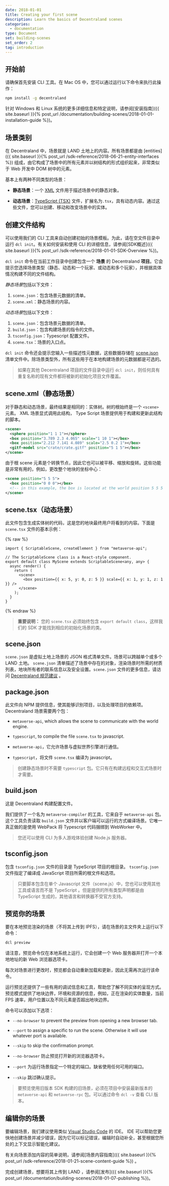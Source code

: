 ```yaml
---
date: 2018-01-01
title: Creating your first scene
description: Learn the basics of Decentraland scenes
categories:
  - documentation
type: Document
set: building-scenes
set_order: 2
tag: introduction
---
```



## 开始前

请确保首先安装 CLI 工具。在 Mac OS 中，您可以通过运行以下命令来执行此操作：

```bash
npm install -g decentraland
```

针对 Windows 和 Linux 系统的更多详细信息和特定说明，请参阅[安装指南]({{ site.baseurl }}{% post_url /documentation/building-scenes/2018-01-01-installation-guide %})。

## 场景类别

在 Decentraland 中，场景就是 LAND 土地上的内容。所有场景都是由 [entities]({{ site.baseurl }}{% post_url /sdk-reference/2018-06-21-entity-interfaces %}) 组成，由它构成了场景中的所有元素并以树结构的形式组织起来，非常类似于 Web 开发中 DOM 树中的元素。


基本上有两种不同类型的场景：

* **静态场景**：一个 [XML](https://en.wikipedia.org/wiki/XML) 文件用于描述场景中的静态对象。

* **动态场景**：[TypeScript (TSX)](https://www.typescriptlang.org/docs/handbook/jsx.html) 文件，扩展名为`.tsx`，具有动态内容。通过这些文件，您可以创建、移动和改变场景中的实体。


## 创建文件结构

可以使用我们的 CLI 工具来自动创建初始的场景模板。为此，请在空文件目录中运行 `dcl init`。有关如何安装和使用 CLI 的详细信息，请参阅[SDK概述]({{ site.baseurl }}{% post_url /sdk-reference/2018-01-01-SDK-Overview %})。

`dcl init` 命令在当前工作目录中创建包含一个 **场景** 的 Decentraland **项目**。它会提示您选择场景类型（静态、动态和一个玩家、或动态和多个玩家），并根据具体情况构建不同的文件结构。

*静态场景*包括以下文件：

1.  `scene.json`：包含场景元数据的清单。
2.  `scene.xml`：静态场景的内容。

*动态场景*包括以下文件：

1.  `scene.json`：包含场景元数据的清单。
2.  `build.json`：包含构建场景的指令的文件。
3.  `tsconfig.json`：Typescript 配置文件。
4.  `scene.tsx`：场景的入口点。

`dcl init` 命令还会提示您输入一些描述性元数据，这些数据存储在 [scene.json](https://github.com/decentraland/proposals/blob/master/dsp/0020.mediawiki) 
清单文件中。除场景类型外，所有这些用于在本地构建场景的元数据都是可选的。

> 如果在其他 Decentraland 项目的文件目录中运行 `dcl init`，则任何具有重复名称的现有文件都将被新的初始化项目文件覆盖。

## scene.xml（静态场景）

对于静态和动态场景，最终结果是相同的：实体树。树的根始终是一个 `<scene>` 元素。 XML 场景显式调用此结构， Type Script 场景提供用于构建和更新此结构的脚本。


```xml
<scene>
  <sphere position="1 1 1"></sphere>
  <box position="3.789 2.3 4.065" scale="1 10 1"></box>
  <box position="2.212 7.141 4.089" scale="2.5 0.2 1"></box>
  <gitf-model src="crate/crate.gitf" position="5 1 5"></box>
</scene>
```

由于根 scene 元素是个转换节点，因此它也可以被平移、缩放和旋转。这些功能是非常有用的，例如，更改整个地块的坐标中心：

```xml
<scene position="5 5 5">
  <box position="0 0 0"></box>
  <!-- in this example, the box is located at the world position 5 5 5 -->
</scene>
```

## scene.tsx（动态场景）

此文件包含生成实体树的代码，这是您的地块最终用户将看到的内容。下面是 `scene.tsx` 文件的基本示例：

{% raw %}
```tsx
import { ScriptableScene, createElement } from "metaverse-api";

// The ScriptableScene class is a React-style component.
export default class MyScene extends ScriptableScene<any, any> {
  async render() {
    return (
      <scene>
        <box position={{ x: 5, y: 0, z: 5 }} scale={{ x: 1, y: 1, z: 1 }} />
      </scene>
    );
  }
}
```
{% endraw %}

> **重要说明：** 您的 `scene.tsx` 必须始终包含 `export default class`，这样我们的 SDK 才能找到相应的初始化场景的类。


## scene.json

`scene.json` 是虚拟土地上场景的 JSON 格式清单文件。场景可以跨越单个或多个 LAND 土地。 `scene.json` 清单描述了场景中存在的对象，渲染场景时所需的材质列表，地块所有者的联系信息以及安全设置。`scene.json` 文件的更多信息，请访问 [Decentraland 规范建议](https://github.com/decentraland/proposals/blob/master/dsp/0020.mediawiki) 。

## package.json

此文件向 NPM 提供信息，使其能够识别项目，以及处理项目的依赖项。 Decentraland 场景需要两个包：

* `metaverse-api`, which allows the scene to communicate with the world engine.
* `typescript`, to compile the file `scene.tsx` to javascript.

* `metaverse-api`，它允许场景与虚拟世界引擎进行通信。
* `typescript`，将文件 `scene.tsx` 编译为 javascript。

> 创建静态场景时不需要 `typescript` 包。它只有在构建远程和交互式场景时才需要。

## build.json

这是 Decentraland 构建配置文件。

我们提供了一个名为 `metaverse-compiler` 的工具，它来自于 `metaverse-api` 包。这个工具负责读取 `build.json` 文件并以客户端可以运行的方式编译场景。它唯一真正做的是使用 WebPack 将 Typescript 代码捆绑到 WebWorker 中。

> 您还可以使用 CLI 为多人游戏体验创建 Node.js 服务器。

## tsconfig.json

包含 `tsconfig.json` 文件的目录是 TypeScript 项目的根目录。 `tsconfig.json` 文件指定了编译成 JavaScript 项目所需的根文件和选项。

> 只要脚本包含在单个 Javascript 文件（scene.js）中，您也可以使用其他工具或语言而不是 TypeScript 。但是提供的所有类型声明都是由 TypeScript 生成的，其他语言和转换器不受官方支持。

## 预览你的场景

要在本地预览渲染的场景（不将其上传到 IPFS），请在场景的主文件夹上运行以下命令：

```bash
dcl preview
```
请注意，预览命令仅在本地系统上运行，它会创建一个 Web 服务器并打开一个本地地址的新 Web 浏览器选项卡。


每次对场景进行更改时，预览都会自动重新加载和更新，因此无需再次运行该命令。

运行预览还提供了一些有用的调试信息和工具，帮助您了解不同实体的呈现方式。预览模式提供了地块边界，环境和资源的信息，例如，正在渲染的实体数量，当前 FPS 速率，用户位置以及不同元素是否超出地块边界。

命令可以添加以下选项：

* `--no-browser` to prevent the preview from opening a new browser tab.
* `--port` to assign a specific to run the scene. Otherwise it will use whatever port is available.
* `--skip` to skip the confirmation prompt.

* `--no-browser` 防止预览打开新的浏览器选项卡。
* `--port` 为运行场景指定一个特定的端口。缺省使用任何可用的端口。
* `--skip` 跳过确认提示。


> 要预览使用旧版本 SDK 构建的旧场景，必须在项目中安装最新版本的 `metaverse-api` 和 `metaverse-rpc` 包。可以通过命令 `dcl -v` 查看 CLI 版本。


## 编辑你的场景

要编辑场景，我们建议使用类似 [Visual Studio Code](https://code.visualstudio.com/) 的 IDE。 IDE 可以帮助您更快地创建场景并减少错误，因为它可以标记错误，编辑时自动补全，甚至根据您所处的上下文显示智能化建议。

有关向场景添加内容的简单说明，请参阅[场景内容指南]({{ site.baseurl }}{% post_url /sdk-reference/2018-01-21-scene-content-guide %}) 。

完成创建场景，想要将其上传到 LAND ，请参阅[发布]({{ site.baseurl }}{% post_url /documentation/building-scenes/2018-01-07-publishing %})。
